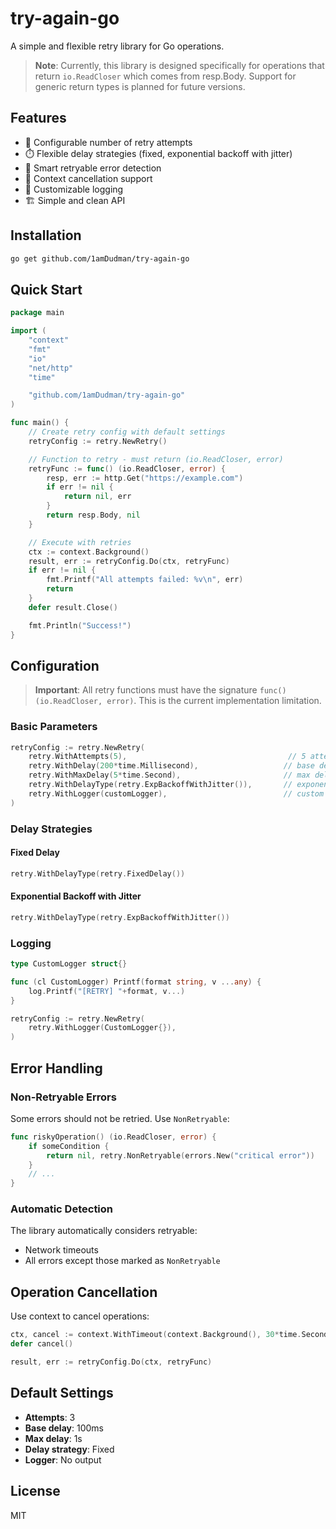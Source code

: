 # try-again-go

A simple and flexible retry library for Go operations.

> **Note**: Currently, this library is designed specifically for operations that return `io.ReadCloser` which comes from resp.Body. Support for generic return types is planned for future versions.

## Features

- 🔄 Configurable number of retry attempts
- ⏱️ Flexible delay strategies (fixed, exponential backoff with jitter)
- 🎯 Smart retryable error detection
- 🚫 Context cancellation support
- 📝 Customizable logging
- 🏗️ Simple and clean API

## Installation

```bash
go get github.com/1amDudman/try-again-go
```

## Quick Start

```go
package main

import (
    "context"
    "fmt"
    "io"
    "net/http"
    "time"

    "github.com/1amDudman/try-again-go"
)

func main() {
    // Create retry config with default settings
    retryConfig := retry.NewRetry()

    // Function to retry - must return (io.ReadCloser, error)
    retryFunc := func() (io.ReadCloser, error) {
        resp, err := http.Get("https://example.com")
        if err != nil {
            return nil, err
        }
        return resp.Body, nil
    }

    // Execute with retries
    ctx := context.Background()
    result, err := retryConfig.Do(ctx, retryFunc)
    if err != nil {
        fmt.Printf("All attempts failed: %v\n", err)
        return
    }
    defer result.Close()

    fmt.Println("Success!")
}
```

## Configuration

> **Important**: All retry functions must have the signature `func() (io.ReadCloser, error)`. This is the current implementation limitation.

### Basic Parameters

```go
retryConfig := retry.NewRetry(
    retry.WithAttempts(5),                                    // 5 attempts
    retry.WithDelay(200*time.Millisecond),                   // base delay 200ms
    retry.WithMaxDelay(5*time.Second),                       // max delay 5s
    retry.WithDelayType(retry.ExpBackoffWithJitter()),       // exponential backoff with jitter
    retry.WithLogger(customLogger),                          // custom logger
)
```

### Delay Strategies

#### Fixed Delay
```go
retry.WithDelayType(retry.FixedDelay())
```

#### Exponential Backoff with Jitter
```go
retry.WithDelayType(retry.ExpBackoffWithJitter())
```

### Logging

```go
type CustomLogger struct{}

func (cl CustomLogger) Printf(format string, v ...any) {
    log.Printf("[RETRY] "+format, v...)
}

retryConfig := retry.NewRetry(
    retry.WithLogger(CustomLogger{}),
)
```

## Error Handling

### Non-Retryable Errors

Some errors should not be retried. Use `NonRetryable`:

```go
func riskyOperation() (io.ReadCloser, error) {
    if someCondition {
        return nil, retry.NonRetryable(errors.New("critical error"))
    }
    // ...
}
```

### Automatic Detection

The library automatically considers retryable:
- Network timeouts
- All errors except those marked as `NonRetryable`

## Operation Cancellation

Use context to cancel operations:

```go
ctx, cancel := context.WithTimeout(context.Background(), 30*time.Second)
defer cancel()

result, err := retryConfig.Do(ctx, retryFunc)
```

## Default Settings

- **Attempts**: 3
- **Base delay**: 100ms
- **Max delay**: 1s
- **Delay strategy**: Fixed
- **Logger**: No output

## License

MIT